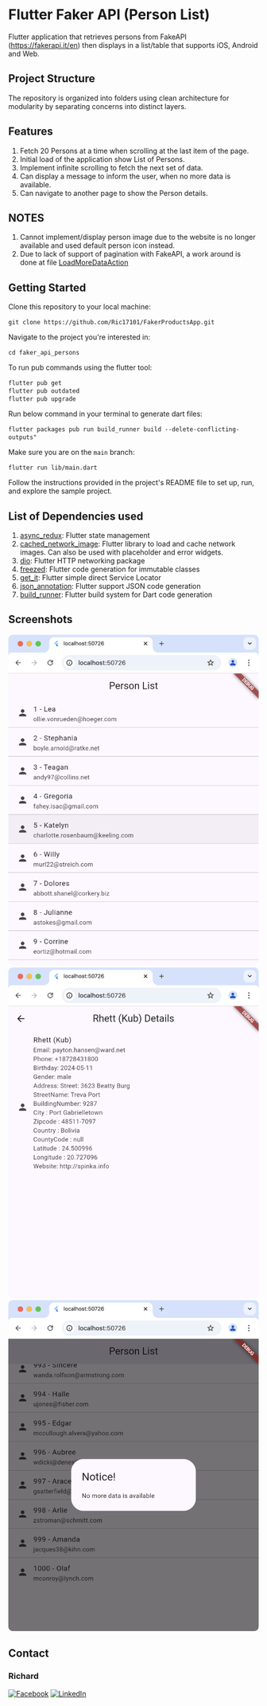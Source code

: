 # Flutter Faker API (Person List)

Flutter application that retrieves persons from FakeAPI (https://fakerapi.it/en) then displays in a
list/table that supports iOS, Android and Web.

## Project Structure

The repository is organized into folders using clean architecture for modularity by separating
concerns into distinct layers.

## Features

1. Fetch 20 Persons at a time when scrolling at the last item of the page.
2. Initial load of the application show List of Persons.
3. Implement infinite scrolling to fetch the next set of data.
4. Can display a message to inform the user, when no more data is available.
5. Can navigate to another page to show the Person details.

## NOTES

1. Cannot implement/display person image due to the website is no longer available and used default
   person icon instead.
2. Due to lack of support of pagination with FakeAPI, a work around is done at
   file [LoadMoreDataAction](https://github.com/Ric17101/FakerProductsApp/blob/968ed05c52aeb465f81fb1ed281c2ed849c1255a/lib/state/actions/actions.dart)

## Getting Started

Clone this repository to your local machine:

```
git clone https://github.com/Ric17101/FakerProductsApp.git
```

Navigate to the project you're interested in:

```
cd faker_api_persons
```

To run pub commands using the flutter tool:

```
flutter pub get
flutter pub outdated
flutter pub upgrade
```

Run below command in your terminal to generate dart files:

```
flutter packages pub run build_runner build --delete-conflicting-outputs"
```

Make sure you are on the `main` branch:

```
flutter run lib/main.dart
```

Follow the instructions provided in the project's README file to set up, run, and explore the sample
project.

## List of Dependencies used

1. [async_redux](https://pub.dev/packages/async_redux): Flutter state management
2. [cached_network_image](https://pub.dev/packages/cached_network_image): Flutter library to load
   and cache network images. Can also be used with placeholder and error widgets.
3. [dio](https://pub.dev/packages/dio): Flutter HTTP networking package
4. [freezed](https://pub.dev/packages/freezed): Flutter code generation for immutable classes
5. [get_it](https://pub.dev/packages/get_it): Flutter simple direct Service Locator
6. [json_annotation](https://pub.dev/packages/json_annotation): Flutter support JSON code generation
7. [build_runner](https://pub.dev/packages/build_runner): Flutter build system for Dart code
   generation

## Screenshots

![PersonsOverview.png](assets%2Fscreenshots%2FPersonsOverview.png) ![PersonDetails.png](assets%2Fscreenshots%2FPersonDetails.png) ![NoMoreData.png](assets%2Fscreenshots%2FNoMoreData.png)

## Contact

### Richard

[![Facebook](https://img.shields.io/badge/Facebook-%231877F2.svg?logo=Facebook&logoColor=white)](https://www.facebook.com/richard.raguine.5/) [![LinkedIn](https://img.shields.io/badge/LinkedIn-%230077B5.svg?logo=linkedin&logoColor=white)](https://www.linkedin.com/in/richard-raguine-b576b576/)